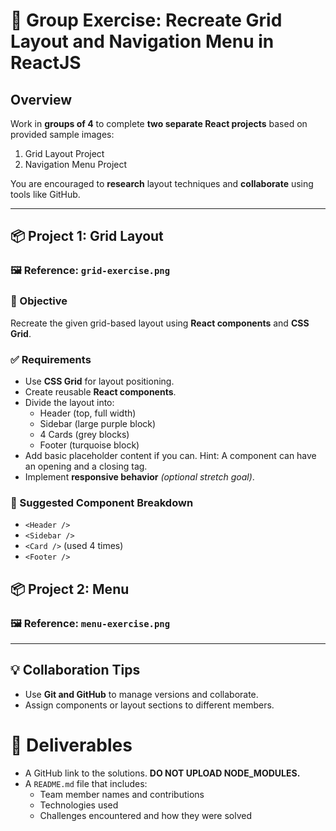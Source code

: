 # 👥 Group Exercise: Recreate Grid Layout and Navigation Menu in ReactJS

## Overview
Work in **groups of 4** to complete **two separate React projects** based on provided sample images:
1. Grid Layout Project
2. Navigation Menu Project

You are encouraged to **research** layout techniques and **collaborate** using tools like GitHub.

---

## 📦 Project 1: Grid Layout

### 🖼 Reference: `grid-exercise.png`

### 🎯 Objective
Recreate the given grid-based layout using **React components** and **CSS Grid**.

### ✅ Requirements
- Use **CSS Grid** for layout positioning.
- Create reusable **React components**.
- Divide the layout into:
  - Header (top, full width)
  - Sidebar (large purple block)
  - 4 Cards (grey blocks)
  - Footer (turquoise block)
- Add basic placeholder content if you can. Hint: A component can have an opening and a closing tag.
- Implement **responsive behavior** *(optional stretch goal)*.

### 🧩 Suggested Component Breakdown
- `<Header />`
- `<Sidebar />`
- `<Card />` (used 4 times)
- `<Footer />`

## 📦 Project 2: Menu
### 🖼 Reference: `menu-exercise.png`




---

## 💡 Collaboration Tips
- Use **Git and GitHub** to manage versions and collaborate.
- Assign components or layout sections to different members.


# 📝 Deliverables
- A GitHub link to the solutions. **DO NOT UPLOAD NODE_MODULES.**
- A `README.md` file that includes:
  - Team member names and contributions
  - Technologies used
  - Challenges encountered and how they were solved

